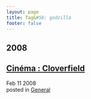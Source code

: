 ```yaml
---
layout: page
title: Tag&#58; godzilla
footer: false
---
```


<div id="blog-archives" class="category">
<h2>2008</h2>

<article>
<h1><a href="/2008/02/11/cinema-cloverfield/index.html">Cinéma : Cloverfield</a></h1>
<time datetime="2008-02-11T00:00:00-06:00" pubdate><span class='month'>Feb</span> <span class='day'>11</span> <span class='year'>2008</span></time>
<footer>
<span class="categories">posted in 
<a href='/categories/general/'>General</a></span>
</footer>
</article>
</div>
